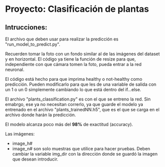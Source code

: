 # Proyecto: Clasificación de plantas

## Intrucciones:

El archivo que deben usar para realizar la predicción es "run_model_to_predict.py".

Recuerden tomar la foto con un fondo similar al de las imágenes del dataset y en horizontal. El código ya tiene la función de resize para que, independiente con que cámara tomen la foto, pueda entrar a la red neuronal.

El código está hecho para que imprima healthy o not-healthy como predicción. Pueden modificarlo para que les de una variable de salida con un 1 o un 0 simplemente cambiando lo que está dentro del if...else.

El archivo "plants_classification.py" es con el que se entreno la red. Sin emabrgo, ese ya no necesitan correrlo, ya que guarde el modelo ya entrenado en el archivo "plants_trainedNN.h5", que es el que se carga en el archivo donde harán la predicción.

El modelo alcanza poco más del **98%** de exactitud (accuracy).

Las imágenes:
* image_h#
* image_n#
son solo muestras que utilice para hacer pruebas. Deben cambiar la variable img_dir con la dirección donde se guardó la imagen que desean introducir.
